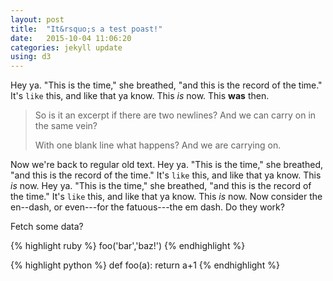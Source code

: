 ```yaml
---
layout: post
title:  "It&rsquo;s a test poast!"
date:   2015-10-04 11:06:20
categories: jekyll update
using: d3
---
```


Hey ya. "This is the time," she breathed, "and this is the record of the
time." It's `like` this, and like that ya know. This *is* now.
This **was** then.


> So is it an excerpt if there are two newlines? And we
> can carry on in the same vein?
>
> With one blank line what happens? And we are carrying on.


Now we're back to regular old text. Hey ya. "This is the time," she
breathed, "and this is the record of the time." It's `like` this, and
like that ya know. This *is* now. Hey ya. "This is the time," she
breathed, "and this is the record of the time." It's `like` this, and
like that ya know. This *is* now. Now consider the en--dash, or
even---for the fatuous---the em dash. Do they work?

Fetch some data?

<div id="data"></div>
<div id="data2"></div>

<script>
 var g = new Graph({element: '#data', width: 600, height: 300});
 var h = new Graph({element: '#data2', width: 600, height: 300});

 function fetch(p, g) {
   d3.json("http://api.littleredcomputer.net/sicm/driven")
     .header('content-type', 'application/json')
     .post(JSON.stringify(p), function(err, data) {
       if (err) throw err;
       g.draw(data.value);
     });
 }

 var P = { t: 100, dt: 1/100, omega: 2 * Math.sqrt(9.8), a: 0.1, theta_0: 1 };
 fetch(P, g);
 var Q = { t: 100, dt: 1/100, omega: 2 * Math.sqrt(9.8), a: 0.1, theta_0: 1, thetadot_0: 1e-10 };
 fetch(Q, h);
</script>

{% highlight ruby %}
foo('bar','baz!')
{% endhighlight %}

{% highlight python %}
def foo(a):
  return a+1
{% endhighlight %}
